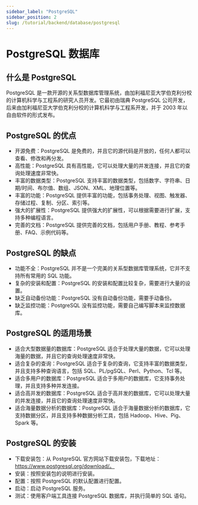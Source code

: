 ```yaml
---
sidebar_label: "PostgreSQL"
sidebar_position: 2
slug: /tutorial/backend/database/postgresql
---
```


# PostgreSQL 数据库

## 什么是 PostgreSQL

PostgreSQL 是一款开源的关系型数据库管理系统，由加利福尼亚大学伯克利分校的计算机科学与工程系的研究人员开发。它最初由瑞典 PostgreSQL 公司开发，后来由加利福尼亚大学伯克利分校的计算机科学与工程系开发，并于 2003 年以自由软件的形式发布。

## PostgreSQL 的优点

- 开源免费：PostgreSQL 是免费的，并且它的源代码是开放的，任何人都可以查看、修改和再分发。
- 高性能：PostgreSQL 具有高性能，它可以处理大量的并发连接，并且它的查询处理速度非常快。
- 丰富的数据类型：PostgreSQL 支持丰富的数据类型，包括数字、字符串、日期/时间、布尔值、数组、JSON、XML、地理位置等。
- 丰富的功能：PostgreSQL 提供丰富的功能，包括事务处理、视图、触发器、存储过程、复制、分区、索引等。
- 强大的扩展性：PostgreSQL 提供强大的扩展性，可以根据需要进行扩展，支持多种编程语言。
- 完善的文档：PostgreSQL 提供完善的文档，包括用户手册、教程、参考手册、FAQ、示例代码等。

## PostgreSQL 的缺点

- 功能不全：PostgreSQL 并不是一个完美的关系型数据库管理系统，它并不支持所有常用的 SQL 功能。
- 复杂的安装和配置：PostgreSQL 的安装和配置比较复杂，需要进行大量的设置。
- 缺乏自动备份功能：PostgreSQL 没有自动备份功能，需要手动备份。
- 缺乏监控功能：PostgreSQL 没有监控功能，需要自己编写脚本来监控数据库。

## PostgreSQL 的适用场景

- 适合大型数据量的数据库：PostgreSQL 适合于处理大量的数据，它可以处理海量的数据，并且它的查询处理速度非常快。
- 适合复杂的查询：PostgreSQL 适合于复杂的查询，它支持丰富的数据类型，并且支持多种查询语言，包括 SQL、PL/pgSQL、Perl、Python、Tcl 等。
- 适合多用户的数据库：PostgreSQL 适合于多用户的数据库，它支持事务处理，并且支持多种并发连接。
- 适合高并发的数据库：PostgreSQL 适合于高并发的数据库，它可以处理大量的并发连接，并且它的查询处理速度非常快。
- 适合海量数据分析的数据库：PostgreSQL 适合于海量数据分析的数据库，它支持数据分区，并且支持多种数据分析工具，包括 Hadoop、Hive、Pig、Spark 等。

## PostgreSQL 的安装

- 下载安装包：从 PostgreSQL 官方网站下载安装包，下载地址：https://www.postgresql.org/download/。
- 安装：按照安装包的说明进行安装。
- 配置：按照 PostgreSQL 的默认配置进行配置。
- 启动：启动 PostgreSQL 服务。
- 测试：使用客户端工具连接 PostgreSQL 数据库，并执行简单的 SQL 语句。

